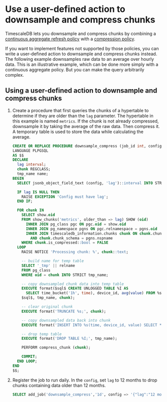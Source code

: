 # Use a user-defined action to downsample and compress chunks
TimescaleDB lets you downsample and compress chunks by combining a
[continuous aggregate refresh policy][cagg-refresh] with a
[compression policy][compression].

If you want to implement features not supported by those policies, you can write
a user-defined action to downsample and compress chunks instead. The following
example downsamples raw data to an average over hourly data. This is an
illustrative example, which can be done more simply with a continuous aggregate
policy. But you can make the query arbitrarily complex.

<procedure>

## Using a user-defined action to downsample and compress chunks
1.  Create a procedure that first queries the chunks of a hypertable to
    determine if they are older than the `lag` parameter. The hypertable in this
    example is named `metrics`. If the chunk is not already compressed,
    downsample it by taking the average of the raw data. Then compress it. A
    temporary table is used to store the data while calculating the average.
    ```sql
    CREATE OR REPLACE PROCEDURE downsample_compress (job_id int, config jsonb)
    LANGUAGE PLPGSQL
    AS $$
    DECLARE
      lag interval;
      chunk REGCLASS;
      tmp_name name;
    BEGIN
      SELECT jsonb_object_field_text (config, 'lag')::interval INTO STRICT lag;

      IF lag IS NULL THEN
        RAISE EXCEPTION 'Config must have lag';
      END IF;

      FOR chunk IN
        SELECT show.oid
        FROM show_chunks('metrics', older_than => lag) SHOW (oid)
          INNER JOIN pg_class pgc ON pgc.oid = show.oid
          INNER JOIN pg_namespace pgns ON pgc.relnamespace = pgns.oid
          INNER JOIN timescaledb_information.chunks chunk ON chunk.chunk_name = pgc.relname
            AND chunk.chunk_schema = pgns.nspname
        WHERE chunk.is_compressed::bool = FALSE
      LOOP
        RAISE NOTICE 'Processing chunk: %', chunk::text;

        -- build name for temp table
        SELECT '_tmp' || relname
        FROM pg_class
        WHERE oid = chunk INTO STRICT tmp_name;

        -- copy downsampled chunk data into temp table
        EXECUTE format($sql$ CREATE UNLOGGED TABLE %I AS
          SELECT time_bucket('1h', time), device_id, avg(value) FROM %s GROUP BY 1, 2;
        $sql$, tmp_name, chunk);

        -- clear original chunk
        EXECUTE format('TRUNCATE %s;', chunk);

        -- copy downsampled data back into chunk
        EXECUTE format('INSERT INTO %s(time, device_id, value) SELECT * FROM %I;', chunk, tmp_name);

        -- drop temp table
        EXECUTE format('DROP TABLE %I;', tmp_name);

        PERFORM compress_chunk (chunk);

        COMMIT;
      END LOOP;
    END
    $$;
    ```
1.  Register the job to run daily. In the `config`, set `lag` to 12 months
    to drop chunks containing data older than 12 months.
    ```sql
    SELECT add_job('downsample_compress','1d', config => '{"lag":"12 month"}');
    ```

</procedure>

[cagg-refresh]: /how-to-guides/continuous-aggregates/create-a-continuous-aggregate/
[compression]: /how-to-guides/compression/about-compression/
